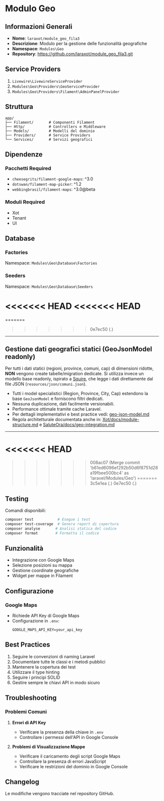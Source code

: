 # Modulo Geo

## Informazioni Generali
- **Nome**: `laraxot/module_geo_fila3`
- **Descrizione**: Modulo per la gestione delle funzionalità geografiche
- **Namespace**: `Modules\Geo`
- **Repository**: https://github.com/laraxot/module_geo_fila3.git

## Service Providers
1. `Livewire\LivewireServiceProvider`
2. `Modules\Geo\Providers\GeoServiceProvider`
3. `Modules\Geo\Providers\Filament\AdminPanelProvider`

## Struttura
```
app/
├── Filament/       # Componenti Filament
├── Http/           # Controllers e Middleware
├── Models/         # Modelli del dominio
├── Providers/      # Service Providers
└── Services/       # Servizi geografici
```

## Dipendenze
### Pacchetti Required
- `cheesegrits/filament-google-maps`: ^3.0
- `dotswan/filament-map-picker`: ^1.2
- `webbingbrasil/filament-maps`: ^3.0@beta

### Moduli Required
- Xot
- Tenant
- UI

## Database
### Factories
Namespace: `Modules\Geo\Database\Factories`

### Seeders
Namespace: `Modules\Geo\Database\Seeders`

<<<<<<< HEAD
<<<<<<< HEAD
=======
=======
>>>>>>> 0e7ec50 (.)
---

## Gestione dati geografici statici (GeoJsonModel readonly)

Per tutti i dati statici (regioni, province, comuni, cap) di dimensioni ridotte, **NON** vengono create tabelle/migration dedicate. Si utilizza invece un modello base readonly, ispirato a [Squire](https://github.com/squirephp/squire), che legge i dati direttamente dal file JSON (`resources/json/comuni.json`).

- Tutti i model specialistici (Region, Province, City, Cap) estendono la base `GeoJsonModel` e forniscono filtri dedicati.
- Nessuna duplicazione, dati facilmente versionabili.
- Performance ottimale tramite cache Laravel.
- Per dettagli implementativi e best practice vedi: [geo-json-model.md](geo-json-model.md)
- Regola architetturale documentata anche in: [Xot/docs/module-structure.md](../../Xot/docs/module-structure.md) e [SaluteOra/docs/geo-integration.md](../../SaluteOra/docs/geo-integration.md)

---

<<<<<<< HEAD
=======
>>>>>>> 008ac07 (Merge commit 'b61ed6096ef292b50d6f8751d28a19fbee500bc4' as 'laravel/Modules/Geo')
=======
>>>>>>> 3c5e1ea (.)
>>>>>>> 0e7ec50 (.)
## Testing
Comandi disponibili:
```bash
composer test           # Esegue i test
composer test-coverage  # Genera report di copertura
composer analyse       # Analisi statica del codice
composer format        # Formatta il codice
```

## Funzionalità
- Integrazione con Google Maps
- Selezione posizioni su mappa
- Gestione coordinate geografiche
- Widget per mappe in Filament

## Configurazione
### Google Maps
- Richiede API Key di Google Maps
- Configurazione in `.env`:
  ```
  GOOGLE_MAPS_API_KEY=your_api_key
  ```

## Best Practices
1. Seguire le convenzioni di naming Laravel
2. Documentare tutte le classi e i metodi pubblici
3. Mantenere la copertura dei test
4. Utilizzare il type hinting
5. Seguire i principi SOLID
6. Gestire sempre le chiavi API in modo sicuro

## Troubleshooting
### Problemi Comuni
1. **Errori di API Key**
   - Verificare la presenza della chiave in `.env`
   - Controllare i permessi dell'API in Google Console

2. **Problemi di Visualizzazione Mappe**
   - Verificare il caricamento degli script Google Maps
   - Controllare la presenza di errori JavaScript
   - Verificare le restrizioni del dominio in Google Console

## Changelog
Le modifiche vengono tracciate nel repository GitHub. 